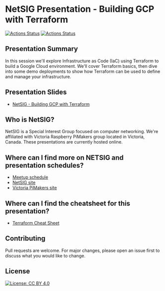 # NetSIG Presentation - Building GCP with Terraform

<!-- markdown-link-check-disable -->
[![Actions Status](https://github.com/netserf/netsig-presentation-building-gcp-with-terraform/workflows/Docs/badge.svg)](https://github.com/netserf/netsig-presentation-building-gcp-with-terraform/actions)
[![Actions Status](https://github.com/netserf/netsig-presentation-building-gcp-with-terraform/workflows/Terraform%20Lint/badge.svg)](https://github.com/netserf/netsig-presentation-building-gcp-with-terraform/actions)
<!-- markdown-link-check-enable -->

## Presentation Summary

In this session we'll explore Infrastructure as Code (IaC) using Terraform to
build a Google Cloud environment. We'll cover Terraform basics, then dive into
some demo deployments to show how Terraform can be used to define and manage
your infrastructure.

## Presentation Slides

* [NetSIG - Building GCP with Terraform](netsig-building-gcp-with-terraform.pdf)

## Who is NetSIG?

NetSIG is a Special Interest Group focused on computer networking. We're
affiliated with Victoria Raspberry PiMakers group located in Victoria, Canada.
These presentations are currently hosted online.

## Where can I find more on NETSIG and presentation schedules?

* [Meetup schedule](https://www.meetup.com/Victoria-Raspberry-PiMakers-And-Others/events)
* [NetSIG site](https://vicpimakers.ca/netsig/)
* [Victoria PiMakers site](https://vicpimakers.ca/)

## Where can I find the cheatsheet for this presentation?

* [Terraform Cheat Sheet](terraform-cheat-sheet.txt)

## Contributing

Pull requests are welcome. For major changes, please open an issue first to
discuss what you would like to change.

## License

[![License: CC BY 4.0](https://img.shields.io/badge/License-CC_BY_4.0-lightgrey.svg)](https://creativecommons.org/licenses/by/4.0/)
